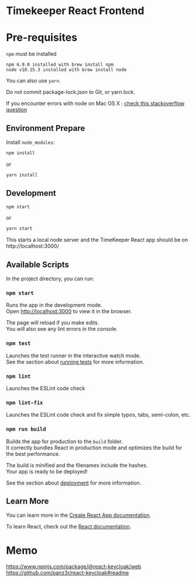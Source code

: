 # Timekeeper React Frontend

# Pre-requisites 

`npm` must be installed

    npm 6.9.0 installed with brew install npm
    node v10.15.3 installed with brew install node

You can also use `yarn`. 

Do not commit package-lock.json to Git, or yarn.lock.

If you encounter errors with node on Mac OS X : [check this stackoverflow question](https://stackoverflow.com/questions/44363066/error-cannot-find-module-lib-utils-unsupported-js-while-using-ionic)

## Environment Prepare

Install `node_modules`:

```bash
npm install
```

or

```bash
yarn install
```

## Development 

```bash
npm start
```
or

```bash
yarn start
```

This starts a local node server and the TimeKeeper React app should be on http://localhost:3000/
    
## Available Scripts

In the project directory, you can run:

### `npm start`

Runs the app in the development mode.<br />
Open [http://localhost:3000](http://localhost:3000) to view it in the browser.

The page will reload if you make edits.<br />
You will also see any lint errors in the console.

### `npm test`

Launches the test runner in the interactive watch mode.<br />
See the section about [running tests](https://facebook.github.io/create-react-app/docs/running-tests) for more information.

### `npm lint`

Launches the ESLint code check

### `npm lint-fix`

Launches the ESLint code check and fix simple typos, tabs, semi-colon, etc.


### `npm run build`

Builds the app for production to the `build` folder.<br />
It correctly bundles React in production mode and optimizes the build for the best performance.

The build is minified and the filenames include the hashes.<br />
Your app is ready to be deployed!

See the section about [deployment](https://facebook.github.io/create-react-app/docs/deployment) for more information.

## Learn More

You can learn more in the [Create React App documentation](https://facebook.github.io/create-react-app/docs/getting-started).

To learn React, check out the [React documentation](https://reactjs.org/).

# Memo

https://www.npmjs.com/package/@react-keycloak/web
https://github.com/panz3r/react-keycloak#readme
